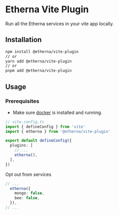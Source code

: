 # Etherna Vite Plugin

Run all the Etherna services in your vite app locally.

## Installation

```bash
npm install @etherna/vite-plugin
// or
yarn add @etherna/vite-plugin
// or
pnpm add @etherna/vite-plugin
```

## Usage

### Prerequisites

* Make sure [docker](https://www.docker.com/) is installed and running.

```ts
// vite.config.ts
import { defineConfig } from 'vite'
import { etherna } from '@etherna/vite-plugin'

export default defineConfig({
  plugins: [
    // ...
    etherna(),
  ],
})
```

Opt out from services

```ts
// ...
  etherna({
    mongo: false,
    bee: false,
  }),
// ...
```

